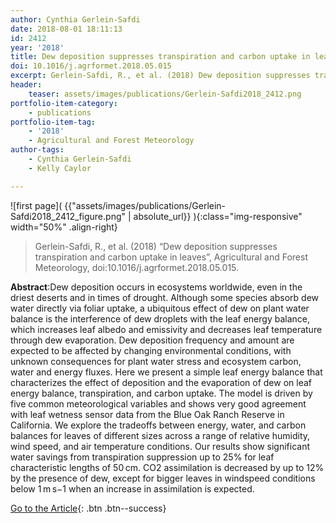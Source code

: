 ```yaml
---
author: Cynthia Gerlein-Safdi
date: 2018-08-01 18:11:13
id: 2412
year: '2018'
title: Dew deposition suppresses transpiration and carbon uptake in leaves
doi: 10.1016/j.agrformet.2018.05.015
excerpt: Gerlein-Safdi, R., et al. (2018) Dew deposition suppresses transpiration and carbon uptake in leaves, Agricultural and Forest Meteorology, doi:10.1016/j.agrformet.2018.05.015
header:
    teaser: assets/images/publications/Gerlein-Safdi2018_2412.png
portfolio-item-category:
    - publications
portfolio-item-tag:
    - '2018'
    - Agricultural and Forest Meteorology
author-tags:
    - Cynthia Gerlein-Safdi
    - Kelly Caylor

---
```


![first page]( {{"assets/images/publications/Gerlein-Safdi2018_2412_figure.png" | absolute_url}} ){:class="img-responsive" width="50%" .align-right}


> Gerlein-Safdi, R., et al. (2018) “Dew deposition suppresses transpiration and carbon uptake in leaves”, Agricultural and Forest Meteorology, doi:10.1016/j.agrformet.2018.05.015.


**Abstract**:Dew deposition occurs in ecosystems worldwide, even in the driest deserts and in times of drought. Although some species absorb dew water directly via foliar uptake, a ubiquitous effect of dew on plant water balance is the interference of dew droplets with the leaf energy balance, which increases leaf albedo and emissivity and decreases leaf temperature through dew evaporation. Dew deposition frequency and amount are expected to be affected by changing environmental conditions, with unknown consequences for plant water stress and ecosystem carbon, water and energy fluxes. Here we present a simple leaf energy balance that characterizes the effect of deposition and the evaporation of dew on leaf energy balance, transpiration, and carbon uptake. The model is driven by five common meteorological variables and shows very good agreement with leaf wetness sensor data from the Blue Oak Ranch Reserve in California. We explore the tradeoffs between energy, water, and carbon balances for leaves of different sizes across a range of relative humidity, wind speed, and air temperature conditions. Our results show significant water savings from transpiration suppression up to 25% for leaf characteristic lengths of 50 cm. CO2 assimilation is decreased by up to 12% by the presence of dew, except for bigger leaves in windspeed conditions below 1 m s−1 when an increase in assimilation is expected.



[Go to the Article](https://www.sciencedirect.com/science/article/pii/S0168192318301679){: .btn .btn--success}